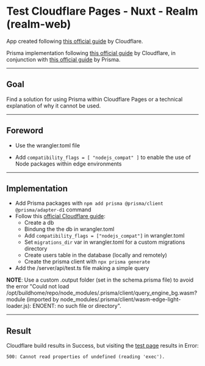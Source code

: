 # Test Cloudflare Pages - Nuxt - Realm (realm-web)

App created following [this official guide](https://developers.cloudflare.com/pages/framework-guides/deploy-a-nuxt-site) by Cloudflare.

Prisma implementation following [this official guide](https://developers.cloudflare.com/d1/tutorials/d1-and-prisma-orm) by Cloudflare, in conjunction with [this official guide](https://www.prisma.io/docs/orm/prisma-client/deployment/edge/deploy-to-cloudflare) by Prisma.

---

## Goal

Find a solution for using Prisma within Cloudflare Pages or a technical explanation of why it cannot be used.

---

## Foreword

- Use the wrangler.toml file

- Add `compatibility_flags = [ "nodejs_compat" ]` to enable the use of Node packages within edge environments

---

## Implementation

- Add Prisma packages with `npm add prisma @prisma/client @prisma/adapter-d1` command
- Follow this [official Cloudflare guide](https://developers.cloudflare.com/d1/tutorials/d1-and-prisma-orm/#4-create-a-table-in-the-database):
  - Create a db
  - Bindung the the db in wrangler.toml
  - Add `compatibility_flags = ["nodejs_compat"]` in wrangler.toml
  - Set `migrations_dir` var in wrangler.toml for a custom migrations directory
  - Create users table in the database (locally and remotely)
  - Create the prisma client with `npx prisma generate`
- Add the /server/api/test.ts file making a simple query

**NOTE**: Use a custom .output folder (set in the schema.prisma file) to avoid the error "Could not load /opt/buildhome/repo/node_modules/.prisma/client/query_engine_bg.wasm?module (imported by node_modules/.prisma/client/wasm-edge-light-loader.js): ENOENT: no such file or directory".

---

## Result

Cloudflare build results in Success, but visiting the [test page](https://test-cloudflare-pages-nuxt-d1-prisma.pages.dev/api/test) results in Error:

```plain-text
500: Cannot read properties of undefined (reading 'exec').
```
